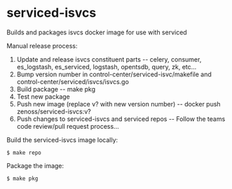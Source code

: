 serviced-isvcs
==============

Builds and packages isvcs docker image for use with serviced


Manual release process:

1. Update and release isvcs constituent parts -- celery, consumer, es_logstash, es_serviced, logstash, opentsdb, query, zk, etc...
2. Bump version number in control-center/serviced-isvc/makefile and control-center/serviced/isvcs/isvcs.go
3. Build package -- make pkg
4. Test new package
5. Push new image (replace v? with new version number) -- docker push zenoss/serviced-isvcs:v?
6. Push changes to serviced-isvcs and serviced repos -- Follow the teams code review/pull request process...

Build the serviced-isvcs image locally:
```
$ make repo
```

Package the image:
```
$ make pkg
```

